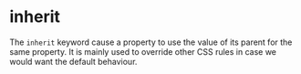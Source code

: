 
# inherit

The `inherit` keyword cause a property to use the value of its parent for the same property. It is mainly used to override other CSS rules in case we would want the default behaviour.     
